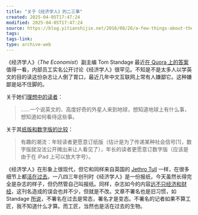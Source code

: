```yaml
---
title: "关于《经济学人》的二三事"
created: 2025-04-05T17:47:24
modified: 2025-04-05T17:47:24
source: https://blog.yitianshijie.net/2016/08/26/a-few-things-about-the-economist/
tags:
tags-link:
type: archive-web
---
```

《经济学人》（*The Economist*）副主编 Tom Standage 最近[在 Quora 上的答案](https://www.quora.com/profile/Tom-Standage)值得一看，内部员工实名公开讨论《经济学人》很罕见。不知是不是太多人以学英文的目的读这份杂志让人倒了胃口，最近几年中文互联网上常有人嫌鄙它。这种嫌鄙是站不住脚的。

关于她们[理想中的读者](https://www.quora.com/What-are-some-areas-The-Economist-covers-but-not-many-people-are-aware-of/answer/Tom-Standage)：

> ……一个说英文的、高度好奇的外星人来到地球，想知道地球上有什么事，想知道如何看待这些事。

关于其[纸版和数字版的比较](https://www.quora.com/How-is-The-Economist-managing-change-to-digital-when-far-fewer-people-are-subscribing-to-print/answer/Tom-Standage)：

> 有趣的潮流：年轻读者更愿意订纸版（估计是为了传递某种社会信号[1]，数字版就没法公开摊出来让人看见了），年长的读者更愿意订数字版（应该是由于在 iPad 上可以放大字号）。

《经济学人》在形象上很现代，但它和同样来自英国的 [Jethro Tull](https://en.wikipedia.org/wiki/Jethro_Tull_(band)) 一样，在很多细节上都[活在过去](https://blog.yitianshijie.net/2016/08/25/alternative-to-predicating-future/)。一八四三年创刊时《经济学人》是一份报纸，今天虽然长得完全是杂志的样子，但仍然管自己叫报纸。同样，杂志如今的内容[远不只经济和财经](https://www.quora.com/What-are-some-areas-The-Economist-covers-but-not-many-people-are-aware-of/answer/Tom-Standage)，这刊名造成的误会也并不少，但就是不改。文章不署名也是旧习惯，如 Standage [所说](https://www.quora.com/Will-The-Economist-ever-use-bylines/answer/Tom-Standage)，不署名在过去是常态，署名才是变态。不署名的记者如果不算工匠，我不知道什么才算。而工匠，当然也是活在过去的生物。